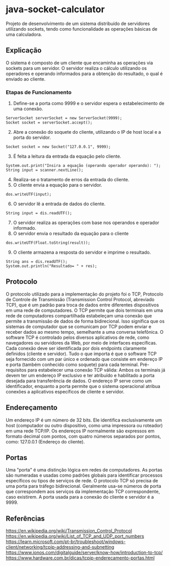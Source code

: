 # java-socket-calculator
Projeto de desenvolvimento de um sistema distribuído de servidores utilizando sockets, tendo como funcionalidade as operações básicas de uma calculadora.

## Explicação
O sistema é composto de um cliente que encaminha as operações via sockets para um servidor. O servidor realiza o cálculo utilizando os operadores e operando informados para a obtenção do resultado, o qual é enviado ao cliente.
### Etapas de Funcionamento
  1. Define-se a porta como 9999 e o servidor espera o estabelecimento de uma conexão.
  ```
  ServerSocket serverSocket = new ServerSocket(9999);
  Socket socket = serverSocket.accept();
  ```
  2. Abre a conexão do soquete do cliente, utilizando o IP de host local e a porta do servidor.
  ```
  Socket socket = new Socket("127.0.0.1", 9999);
  ```
  3. É feita a leitura da entrada da equação pelo cliente.
  ```
  System.out.print("Insira a equação (operando operador operando): ");
  String input = scanner.nextLine();
  ```
  4. Realiza-se o tratamento de erros da entrada do cliente.
  5. O cliente envia a equação para o servidor.
  ```
  dos.writeUTF(input);
  ```
  6. O servidor lê a entrada de dados do cliente.
  ```
  String input = dis.readUTF();
  ```
  7. O servidor realiza as operações com base nos operandos e operador informado.
  8. O servidor envia o resultado da equação para o cliente
  ```
  dos.writeUTF(Float.toString(result));
  ```
  9. O cliente armazena a resposta do servidor e imprime o resultado.
  ```
  String ans = dis.readUTF();
  System.out.println("Resultado= " + res);
  ```

## Protocolo
O protocolo utilizado para a implementação do projeto foi o TCP, Protocolo de Controle de Transmissão (Transmission Control Protocol, abreviado TCP), que é um padrão para troca de dados entre diferentes dispositivos em uma rede de computadores.
O TCP permite que dois terminais em uma rede de computadores compartilhada estabeleçam uma conexão que permite a transmissão de dados de forma bidirecional.  Isso significa que os sistemas de computador que se comunicam por TCP podem enviar e receber dados ao mesmo tempo, semelhante a uma conversa telefônica.
O software TCP é controlado pelos diversos aplicativos de rede, como navegadores ou servidores da Web, por meio de interfaces específicas. Cada conexão deve ser identificada por dois endpoints claramente definidos (cliente e servidor). Tudo o que importa é que o software TCP seja fornecido com um par único e ordenado que consiste em endereço IP e porta (também conhecido como soquete) para cada terminal.
Pré-requisitos para estabelecer uma conexão TCP válida: Ambos os terminais já devem ter um endereço IP exclusivo e ter atribuído e habilitado a porta desejada para transferência de dados. O endereço IP serve como um identificador, enquanto a porta permite que o sistema operacional atribua conexões a aplicativos específicos de cliente e servidor.

## Endereçamento
Um endereço IP é um número de 32 bits. Ele identifica exclusivamente um host (computador ou outro dispositivo, como uma impressora ou roteador) em uma rede TCP/IP. Os endereços IP normalmente são expressos em formato decimal com pontos, com quatro números separados por pontos, como: 127.0.0.1 (Endereço do cliente).

## Portas
Uma "porta" é uma distinção lógica em redes de computadores. As portas são numeradas e usadas como padrões globais para identificar processos específicos ou tipos de serviços de rede.
O protocolo TCP só precisa de uma porta para tráfego bidirecional. Geralmente usa-se números de porta que correspondem aos serviços da implementação TCP correspondente, caso existirem.
A porta usada para a conexão do cliente e servidor é a 9999.

## Referências
https://en.wikipedia.org/wiki/Transmission_Control_Protocol
https://en.wikipedia.org/wiki/List_of_TCP_and_UDP_port_numbers
https://learn.microsoft.com/pt-br/troubleshoot/windows-client/networking/tcpip-addressing-and-subnetting
https://www.ionos.com/digitalguide/server/know-how/introduction-to-tcp/
https://www.hardware.com.br/dicas/tcpip-enderecamento-portas.html
